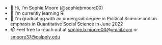 - 👋 Hi, I’m Sophie Moore (@sophiebmoore00)
- 🌱 I’m currently learning R!
- 💞️ I'm graduating with an undergrad degree in Political Science and an emphasis in Quantitative Social Science in June 2022
- 📫 Feel free to reach out at sophie.b.moore00@gmail.com or smoore37@calpoly.edu

<!---
sophiebmoore00/sophiebmoore00 is a ✨ special ✨ repository because its `README.md` (this file) appears on your GitHub profile.
You can click the Preview link to take a look at your changes.
--->
